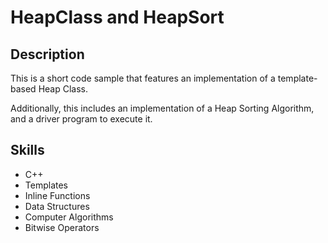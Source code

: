 # HeapClass and HeapSort

## Description
  This is a short code sample that features an implementation of a template-based Heap Class.

  Additionally, this includes an implementation of a Heap Sorting Algorithm, and a driver program to execute it.

## Skills
- C++
- Templates
- Inline Functions
- Data Structures
- Computer Algorithms
- Bitwise Operators
